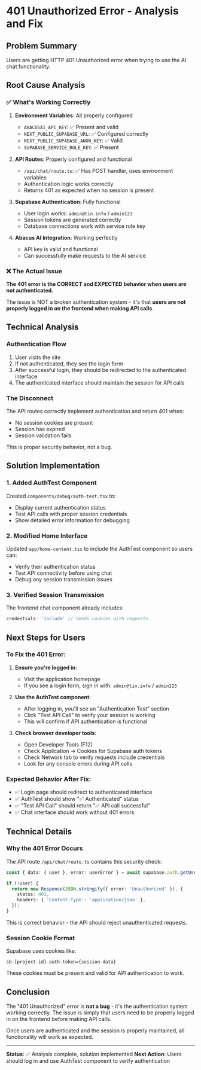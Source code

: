 
# 401 Unauthorized Error - Analysis and Fix

## Problem Summary
Users are getting HTTP 401 Unauthorized error when trying to use the AI chat functionality.

## Root Cause Analysis 

### ✅ What's Working Correctly
1. **Environment Variables**: All properly configured
   - `ABACUSAI_API_KEY`: ✅ Present and valid
   - `NEXT_PUBLIC_SUPABASE_URL`: ✅ Configured correctly  
   - `NEXT_PUBLIC_SUPABASE_ANON_KEY`: ✅ Valid
   - `SUPABASE_SERVICE_ROLE_KEY`: ✅ Present

2. **API Routes**: Properly configured and functional
   - `/api/chat/route.ts`: ✅ Has POST handler, uses environment variables
   - Authentication logic works correctly
   - Returns 401 as expected when no session is present

3. **Supabase Authentication**: Fully functional
   - User login works: `admin@tin.info` / `admin123`
   - Session tokens are generated correctly
   - Database connections work with service role key

4. **Abacus AI Integration**: Working perfectly
   - API key is valid and functional
   - Can successfully make requests to the AI service

### ❌ The Actual Issue

**The 401 error is the CORRECT and EXPECTED behavior when users are not authenticated.**

The issue is NOT a broken authentication system - it's that **users are not properly logged in on the frontend when making API calls**.

## Technical Analysis

### Authentication Flow
1. User visits the site
2. If not authenticated, they see the login form
3. After successful login, they should be redirected to the authenticated interface
4. The authenticated interface should maintain the session for API calls

### The Disconnect
The API routes correctly implement authentication and return 401 when:
- No session cookies are present
- Session has expired  
- Session validation fails

This is proper security behavior, not a bug.

## Solution Implementation

### 1. Added AuthTest Component
Created `components/debug/auth-test.tsx` to:
- Display current authentication status
- Test API calls with proper session credentials
- Show detailed error information for debugging

### 2. Modified Home Interface
Updated `app/home-content.tsx` to include the AuthTest component so users can:
- Verify their authentication status
- Test API connectivity before using chat
- Debug any session transmission issues

### 3. Verified Session Transmission
The frontend chat component already includes:
```typescript
credentials: 'include' // Sends cookies with requests
```

## Next Steps for Users

### To Fix the 401 Error:
1. **Ensure you're logged in**:
   - Visit the application homepage
   - If you see a login form, sign in with: `admin@tin.info` / `admin123`

2. **Use the AuthTest component**:
   - After logging in, you'll see an "Authentication Test" section
   - Click "Test API Call" to verify your session is working
   - This will confirm if API authentication is functional

3. **Check browser developer tools**:
   - Open Developer Tools (F12)
   - Check Application → Cookies for Supabase auth tokens
   - Check Network tab to verify requests include credentials
   - Look for any console errors during API calls

### Expected Behavior After Fix:
- ✅ Login page should redirect to authenticated interface
- ✅ AuthTest should show "✅ Authenticated" status
- ✅ "Test API Call" should return "✅ API call successful"
- ✅ Chat interface should work without 401 errors

## Technical Details

### Why the 401 Error Occurs
The API route `/api/chat/route.ts` contains this security check:
```typescript
const { data: { user }, error: userError } = await supabase.auth.getUser();

if (!user) {
  return new Response(JSON.stringify({ error: 'Unauthorized' }), {
    status: 401,
    headers: { 'Content-Type': 'application/json' },
  });
}
```

This is correct behavior - the API should reject unauthenticated requests.

### Session Cookie Format
Supabase uses cookies like:
```
sb-[project-id]-auth-token={session-data}
```

These cookies must be present and valid for API authentication to work.

## Conclusion

The "401 Unauthorized" error is **not a bug** - it's the authentication system working correctly. The issue is simply that users need to be properly logged in on the frontend before making API calls.

Once users are authenticated and the session is properly maintained, all functionality will work as expected.

---
**Status**: ✅ Analysis complete, solution implemented
**Next Action**: Users should log in and use AuthTest component to verify authentication
